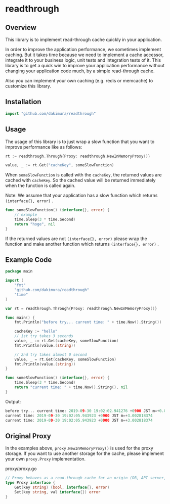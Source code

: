 # readthrough

## Overview
This library is to implement read-through cache quickly in your application.


In order to improve the application performance, we sometimes implement caching.
But it takes time because we need to implement a cache accessor,
integrate it to your business logic, unit tests and integration tests of it.
This library is to get a quick win to improve your application performance without changing your application code much, by a simple read-through cache.

Also you can implement your own caching (e.g. redis or memcache) to customize this library.

## Installation
```go
import "github.com/dakimura/readthrough"
```

## Usage
The usage of this library is to just wrap a slow function that you want to improve performance
like as follows:
```go
rt := readthrough.Through{Proxy: readthrough.NewInMemoryProxy()}

value, _ := rt.Get("cacheKey", someSlowFunction)
```

When `someSlowFunction` is called with the `cacheKey`, the returned values are cached with `cacheKey`. So the cached value will be returned immediately when the function is called again.

Note: We assume that your application has a slow function which returns `(interface{}, error)` .
```go
func someSlowFunction() (interface{}, error) {
	// example
	time.Sleep(3 * time.Second)
	return "hoge", nil
}
```
If the returned values are not `(interface{}, error)` 
please wrap the function and make another function which returns `(interface{}, error)` .

## Example Code

```go
package main

import (
	"fmt"
	"github.com/dakimura/readthrough"
	"time"
)

var rt = readthrough.Through{Proxy: readthrough.NewInMemoryProxy()}

func main() {
	fmt.Println("before try... current time: " + time.Now().String())

	cacheKey := "hello"
	// 1st try takes 3 seconds
	value, _ := rt.Get(cacheKey, someSlowFunction)
	fmt.Println(value.(string))

	// 2nd try takes almost 0 second
	value, _ = rt.Get(cacheKey, someSlowFunction)
	fmt.Println(value.(string))
}

func someSlowFunction() (interface{}, error) {
	time.Sleep(3 * time.Second)
	return "current time: " + time.Now().String(), nil
}
```

Output:
```go
before try... current time: 2019-09-30 19:02:02.941276 +0900 JST m=+0.000198594
current time: 2019-09-30 19:02:05.943923 +0900 JST m=+3.002818374
current time: 2019-09-30 19:02:05.943923 +0900 JST m=+3.002818374
```

## Original Proxy
In the examples above, `proxy.NewInMemoryProxy()` is used for the proxy storage.
If you want to use another storage for the cache, please implement your own `proxy.Proxy` implementation.

proxy/proxy.go
```go
// Proxy behaves as a read-through cache for an origin (DB, API server, etc)
type Proxy interface {
	Get(key string) (bool, interface{}, error)
	Set(key string, val interface{}) error
}
```